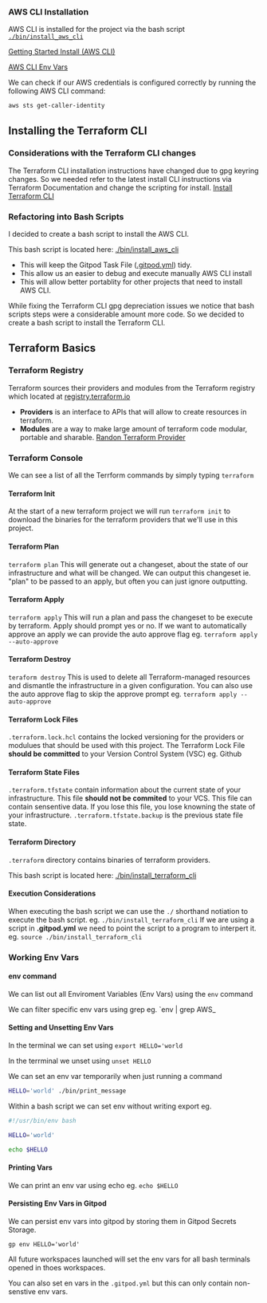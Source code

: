 ### AWS CLI Installation

AWS CLI is installed for the project via the bash script [`./bin/install_aws_cli`](./bin/install_aws_cli)

[Getting Started Install (AWS CLI)](https://docs.aws.amazon.com/cli/latest/userguide/getting-started-install.html)

[AWS CLI Env Vars](https://docs.aws.amazon.com/cli/latest/userguide/cli-configure-envvars.html)

We can check if our AWS credentials is configured correctly by running the following AWS CLI command:
```sh
aws sts get-caller-identity
```

## Installing the Terraform CLI

### Considerations with the Terraform CLI changes
The Terraform CLI installation instructions have changed due to gpg keyring changes. So we needed refer to the latest install CLI instructions via Terraform Documentation and change the scripting for install.
[Install Terraform CLI](https://developer.hashicorp.com/terraform/tutorials/aws-get-started/install-cli)

### Refactoring into Bash Scripts
I decided to create a bash script to install the AWS CLI.

This bash script is located here: [./bin/install_aws_cli](./bin/install_aws_cli)
- This will keep the Gitpod Task File ([.gitpod.yml](.gitpod.yml)) tidy.
- This allow us an easier to debug and execute manually AWS CLI install
- This will allow better portablity for other projects that need to install AWS CLI.

While fixing the Terraform CLI gpg depreciation issues we notice that bash scripts steps were a considerable amount more code. So we decided to create a bash script to install the Terraform CLI.

## Terraform Basics

### Terraform Registry
Terraform sources their providers and modules from the Terraform registry which located at [registry.terraform.io](https://registry.terraform.io/)
- **Providers** is an interface to APIs that will allow to create resources in terraform.
- **Modules** are a way to make large amount of terraform code modular, portable and sharable.
[Randon Terraform Provider](https://registry.terraform.io/providers/hashicorp/random)
### Terraform Console
We can see a list of all the Terrform commands by simply typing `terraform`
#### Terraform Init
At the start of a new terraform project we will run `terraform init` to download the binaries for the terraform providers that we'll use in this project.
#### Terraform Plan
`terraform plan`
This will generate out a changeset, about the state of our infrastructure and what will be changed.
We can output this changeset ie. "plan" to be passed to an apply, but often you can just ignore outputting.
#### Terraform Apply
`terraform apply`
This will run a plan and pass the changeset to be execute by terraform. Apply should prompt yes or no.
If we want to automatically approve an apply we can provide the auto approve flag eg. `terraform apply --auto-approve`
#### Terraform Destroy
`teraform destroy`
 This is used to delete all Terraform-managed resources and dismantle the infrastructure in a given configuration.
You can also use the auto approve flag to skip the approve prompt eg. `terraform apply --auto-approve`
#### Terraform Lock Files
`.terraform.lock.hcl` contains the locked versioning for the providers or modulues that should be used with this project.
The Terraform Lock File **should be committed** to your Version Control System (VSC) eg. Github
#### Terraform State Files
`.terraform.tfstate` contain information about the current state of your infrastructure.
This file **should not be commited** to your VCS.
This file can contain sensentive data.
If you lose this file, you lose knowning the state of your infrastructure.
`.terraform.tfstate.backup` is the previous state file state.
#### Terraform Directory
`.terraform` directory contains binaries of terraform providers.

This bash script is located here: [./bin/install_terraform_cli](./bin/install_terraform_cli)


#### Execution Considerations
When executing the bash script we can use the `./` shorthand notiation to execute the bash script.
eg. `./bin/install_terraform_cli`
If we are using a script in **.gitpod.yml**  we need to point the script to a program to interpert it.
eg. `source ./bin/install_terraform_cli`


### Working Env Vars

#### env command

We can list out all Enviroment Variables (Env Vars) using the `env` command

We can filter specific env vars using grep eg. `env | grep AWS_


#### Setting and Unsetting Env Vars

In the terminal we can set using `export HELLO='world`

In the terrminal we unset using `unset HELLO`

We can set an env var temporarily when just running a command

```sh
HELLO='world' ./bin/print_message
```
Within a bash script we can set env without writing export eg.

```sh
#!/usr/bin/env bash

HELLO='world'

echo $HELLO
```

#### Printing Vars

We can print an env var using echo eg. `echo $HELLO`


#### Persisting Env Vars in Gitpod

We can persist env vars into gitpod by storing them in Gitpod Secrets Storage.

```
gp env HELLO='world'
```

All future workspaces launched will set the env vars for all bash terminals opened in thoes workspaces.

You can also set en vars in the `.gitpod.yml` but this can only contain non-senstive env vars.